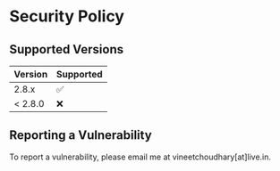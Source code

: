 # Security Policy

## Supported Versions

| Version | Supported          |
| ------- | ------------------ |
| 2.8.x   | :white_check_mark: |
| < 2.8.0 | :x:                |

## Reporting a Vulnerability

To report a vulnerability, please email me at vineetchoudhary[at]live.in.
